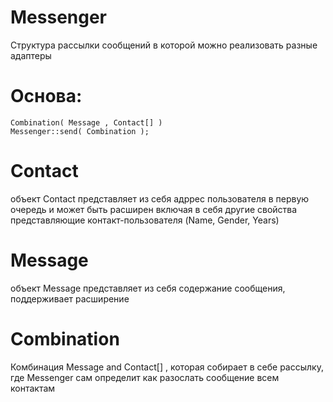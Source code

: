 # Messenger
Структура рассылки сообщений в которой можно реализовать разные адаптеры

# Основа:
	Combination( Message , Contact[] )
	Messenger::send( Combination );
	
# Contact
	
объект Contact представляет из себя адррес пользователя в первую очередь и может быть 
расширен включая в себя другие свойства представляющие контакт-пользователя (Name, Gender, Years)

# Message
объект Message представляет из себя содержание сообщения, поддерживает расширение

# Combination
Комбинация Message and Contact[] , которая собирает в себе рассылку, где Messenger сам определит как разослать сообщение всем контактам